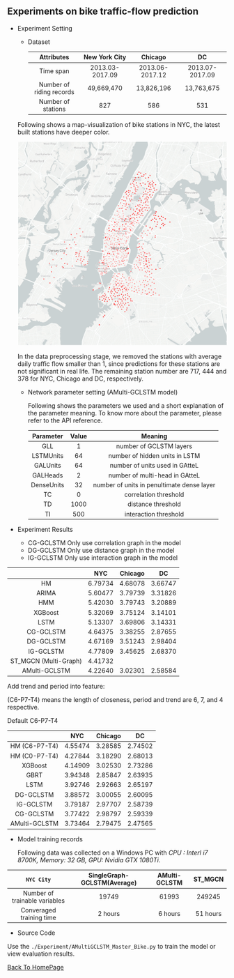 ## Experiments on bike traffic-flow prediction

- Experiment Setting

  - Dataset

    |        Attributes        | **New York City** |   **Chicago**   |     **DC**      |
    | :----------------------: | :---------------: | :-------------: | :-------------: |
    |        Time span         |  2013.03-2017.09  | 2013.06-2017.12 | 2013.07-2017.09 |
    | Number of riding records |    49,669,470     |   13,826,196    |   13,763,675    |
    |    Number of stations    |        827        |       586       |       531       |

  Following shows a map-visualization of bike stations in NYC, the latest built stations have deeper color.

  <img src="../src/image/Bike_NYC_STMAP.PNG">

  In the data preprocessing stage, we removed the stations with average daily traffic flow smaller than 1, since predictions for these stations are not significant in real life. The remaining station number are 717, 444 and 378 for NYC, Chicago and DC, respectively.

  - Network parameter setting (AMulti-GCLSTM model)

    Following shows the parameters we used and a short explanation of the parameter meaning.  To know more about the parameter, please refer to the API reference.

    | Parameter  | Value |                  Meaning                   |
    | :--------: | :---: | :----------------------------------------: |
    |    GLL     |   1   |          number of GCLSTM layers           |
    | LSTMUnits  |  64   |       number of hidden units in LSTM       |
    |  GALUnits  |  64   |       number of units used in GAtteL       |
    |  GALHeads  |   2   |       number of multi-head in GAtteL       |
    | DenseUnits |  32   | number of units in penultimate dense layer |
    |     TC     |   0   |           correlation threshold            |
    |     TD     | 1000  |             distance threshold             |
    |     TI     |  500  |           interaction threshold            |

- Experiment Results

  - CG-GCLSTM Only use correlation graph in the model
  - DG-GCLSTM Only use distance graph in the model
  - IG-GCLSTM Only use interaction graph in the model

|                       |   NYC   | Chicago |   DC    |
| :-------------------: | :-----: | :-----: | :-----: |
|          HM           | 6.79734 | 4.68078 | 3.66747 |
|         ARIMA         | 5.60477 | 3.79739 | 3.31826 |
|          HMM          | 5.42030 | 3.79743 | 3.20889 |
|        XGBoost        | 5.32069 | 3.75124 | 3.14101 |
|         LSTM          | 5.13307 | 3.69806 | 3.14331 |
|       CG-GCLSTM       | 4.64375 | 3.38255 | 2.87655 |
|       DG-GCLSTM       | 4.67169 | 3.51243 | 2.98404 |
|       IG-GCLSTM       | 4.77809 | 3.45625 | 2.68370 |
| ST_MGCN (Multi-Graph) | 4.41732 |         |         |
|     AMulti-GCLSTM     | 4.22640 | 3.02301 | 2.58584 |

Add trend and period into feature:

 (C6-P7-T4) means the length of closeness, period and trend are 6, 7, and 4 respective.

Default C6-P7-T4

|               |   NYC   | Chicago |   DC    |
| :-----------: | :-----: | :-----: | :-----: |
| HM (C6-P7-T4) | 4.55474 | 3.28585 | 2.74502 |
| HM (C0-P7-T4) | 4.27844 | 3.18290 | 2.68013 |
|    XGBoost    | 4.14909 | 3.02530 | 2.73286 |
|     GBRT      | 3.94348 | 2.85847 | 2.63935 |
|     LSTM      | 3.92746 | 2.92663 | 2.65197 |
|   DG-GCLSTM   | 3.88572 | 3.00055 | 2.60095 |
|   IG-GCLSTM   | 3.79187 | 2.97707 | 2.58739 |
|   CG-GCLSTM   | 3.77422 | 2.98797 | 2.59339 |
| AMulti-GCLSTM | 3.73464 | 2.79475 | 2.47565 |

- Model training records

  Following data was collected on a Windows PC with *CPU : Interl i7 8700K, Memory: 32 GB, GPU: Nvidia GTX 1080Ti*. 

|        ```NYC City```         | SingleGraph-GCLSTM(Average) | AMulti-GCLSTM | ST_MGCN  |
| :---------------------------: | :-------------------------: | :-----------: | :------: |
| Number of trainable variables |            19749            |     61993     |  249245  |
|   Converaged training time    |           2 hours           |    6 hours    | 51 hours |

- Source Code

Use the ```./Experiment/AMultiGCLSTM_Master_Bike.py``` to train the model or view evaluation results. 



<u>[Back To HomePage](../index.html)</u>
